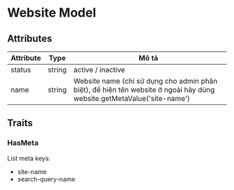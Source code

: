 # Website Model

## Attributes

| Attribute | Type | Mô tả   |
|------------|--------|------|
| status     | string | active / inactive   |
| name       | string | Website name (chỉ sử dụng cho admin phân biệt), để hiện tên website ở ngoài hãy dùng website.getMetaValue('site-name') |

## Traits

### HasMeta

List meta keys:

- site-name
- search-query-name
